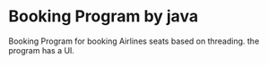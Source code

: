 # Booking Program by java

Booking Program for booking Airlines seats based on threading. the program has a UI.
